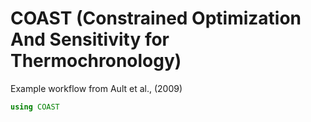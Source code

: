 # COAST (Constrained Optimization And Sensitivity for Thermochronology)

Example workflow from Ault et al., (2009)
```julia
using COAST
```
